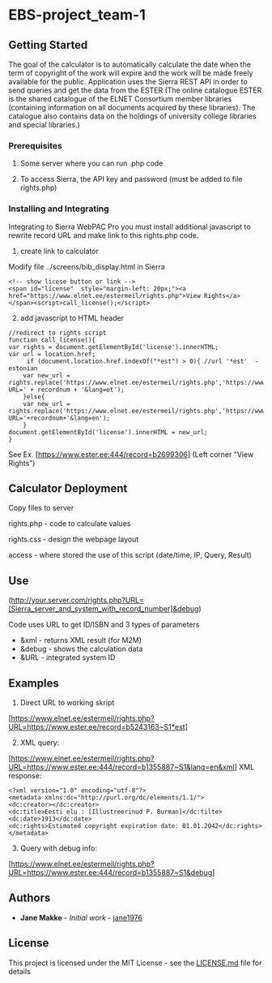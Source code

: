 # EBS-project_team-1

## Getting Started

The goal of the calculator is to automatically calculate the date when the term of copyright of the work will expire and the work will be made freely available for the public. Application uses the Sierra REST API in order to send queries and get the data from the ESTER (The online catalogue ESTER is the shared catalogue of the ELNET Consortium member libraries (containing information on all documents acquired by these libraries). The catalogue also contains data on the holdings of university college libraries and special libraries.)

### Prerequisites

1. Some server where you can run .php code

2. To access Sierra, the API key and password (must be added to file rights.php)

### Installing and Integrating

Integrating to Sierra WebPAC Pro you must install additional javascript to rewrite record URL and make link to this rights.php code.

1. create link to calculator

Modify file ../screens/bib_display.html in Sierra
```
<!-- show licese button or link -->
<span id="license"  style="margin-left: 20px;"><a href="https://www.elnet.ee/estermeil/rights.php">View Rights</a></span><script>call_license();</script>
```
2. add javascript to HTML header
```
//redirect to rights script
function call_license(){
var rights = document.getElementById('license').innerHTML;
var url = location.href;
     if (document.location.href.indexOf("*est") > 0){ //url '*est'  - estonian
	var new_url = rights.replace('https://www.elnet.ee/estermeil/rights.php','https://www.elnet.ee/estermeil/rights.php?URL=' + recordnum + '&lang=et');
    }else{
	var new_url = rights.replace('https://www.elnet.ee/estermeil/rights.php','https://www.elnet.ee/estermeil/rights.php?URL='+recordnum+'&lang=en');
    }
document.getElementById('license').innerHTML = new_url;
}
```

See Ex. [https://www.ester.ee:444/record=b2699306]
(Left corner "View Rights")

## Calculator Deployment

Copy files to server

rights.php - code to calculate values

rights.css - design the webpage layout

access - where stored the use of this script (date/time, IP, Query, Result)
  
## Use 

(http://your.server.com/rights.php?URL=[Sierra_server_and_system_with_record_number]&debug)

Code uses URL to get ID/ISBN and 3 types of parameters
- &xml - returns XML result (for M2M)
- &debug - shows the calculation data
- &URL - integrated system ID

## Examples

1. Direct URL to working skript 

[https://www.elnet.ee/estermeil/rights.php?URL=https://www.ester.ee/record=b5243163~S1*est]

2. XML query:

[https://www.elnet.ee/estermeil/rights.php?URL=https://www.ester.ee:444/record=b1355887~S1&lang=en&xml]
XML response:
```
<?xml version="1.0" encoding="utf-8"?>
<metadata xmlns:dc="http://purl.org/dc/elements/1.1/">
<dc:creator></dc:creator>
<dc:title>Eesti elu : [Illustreerinud P. Burman]</dc:tilte>
<dc:date>1913</dc:date>
<dc:rights>Estimated copyright expiration date: 01.01.2042</dc:rights>
</metadata>
```

3. Query with debug info: 

[https://www.elnet.ee/estermeil/rights.php?URL=https://www.ester.ee:444/record=b1355887~S1&debug]

## Authors

* **Jane Makke** - *Initial work* - [jane1976](https://github.com/jane1976/EBS-project_team-1)

## License

This project is licensed under the MIT License - see the [LICENSE.md](LICENSE.md) file for details

